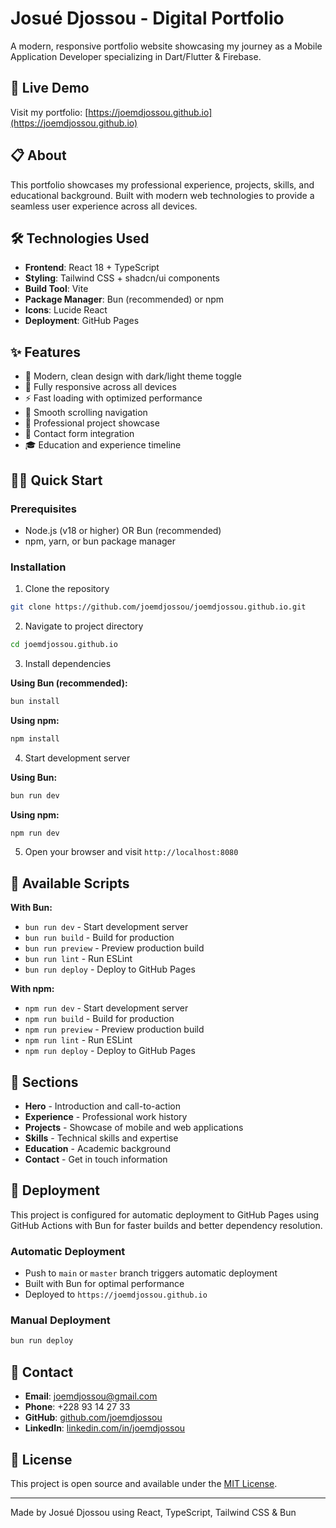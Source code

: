 # Josué Djossou - Digital Portfolio

A modern, responsive portfolio website showcasing my journey as a Mobile Application Developer specializing in Dart/Flutter & Firebase.

## 🚀 Live Demo

Visit my portfolio: [https://joemdjossou.github.io](https://joemdjossou.github.io)

## 📋 About

This portfolio showcases my professional experience, projects, skills, and educational background. Built with modern web technologies to provide a seamless user experience across all devices.

## 🛠️ Technologies Used

- **Frontend**: React 18 + TypeScript
- **Styling**: Tailwind CSS + shadcn/ui components
- **Build Tool**: Vite
- **Package Manager**: Bun (recommended) or npm
- **Icons**: Lucide React
- **Deployment**: GitHub Pages

## ✨ Features

- 🎨 Modern, clean design with dark/light theme toggle
- 📱 Fully responsive across all devices
- ⚡ Fast loading with optimized performance
- 🎯 Smooth scrolling navigation
- 💼 Professional project showcase
- 📧 Contact form integration
- 🎓 Education and experience timeline

## 🏃‍♂️ Quick Start

### Prerequisites

- Node.js (v18 or higher) OR Bun (recommended)
- npm, yarn, or bun package manager

### Installation

1. Clone the repository

```bash
git clone https://github.com/joemdjossou/joemdjossou.github.io.git
```

2. Navigate to project directory

```bash
cd joemdjossou.github.io
```

3. Install dependencies

**Using Bun (recommended):**

```bash
bun install
```

**Using npm:**

```bash
npm install
```

4. Start development server

**Using Bun:**

```bash
bun run dev
```

**Using npm:**

```bash
npm run dev
```

5. Open your browser and visit `http://localhost:8080`

## 📝 Available Scripts

**With Bun:**

- `bun run dev` - Start development server
- `bun run build` - Build for production
- `bun run preview` - Preview production build
- `bun run lint` - Run ESLint
- `bun run deploy` - Deploy to GitHub Pages

**With npm:**

- `npm run dev` - Start development server
- `npm run build` - Build for production
- `npm run preview` - Preview production build
- `npm run lint` - Run ESLint
- `npm run deploy` - Deploy to GitHub Pages

## 🎯 Sections

- **Hero** - Introduction and call-to-action
- **Experience** - Professional work history
- **Projects** - Showcase of mobile and web applications
- **Skills** - Technical skills and expertise
- **Education** - Academic background
- **Contact** - Get in touch information

## 🚀 Deployment

This project is configured for automatic deployment to GitHub Pages using GitHub Actions with Bun for faster builds and better dependency resolution.

### Automatic Deployment

- Push to `main` or `master` branch triggers automatic deployment
- Built with Bun for optimal performance
- Deployed to `https://joemdjossou.github.io`

### Manual Deployment

```bash
bun run deploy
```

## 📧 Contact

- **Email**: joemdjossou@gmail.com
- **Phone**: +228 93 14 27 33
- **GitHub**: [github.com/joemdjossou](https://github.com/joemdjossou)
- **LinkedIn**: [linkedin.com/in/joemdjossou](https://linkedin.com/in/joemdjossou)

## 📄 License

This project is open source and available under the [MIT License](LICENSE).

---

Made by Josué Djossou using React, TypeScript, Tailwind CSS & Bun
